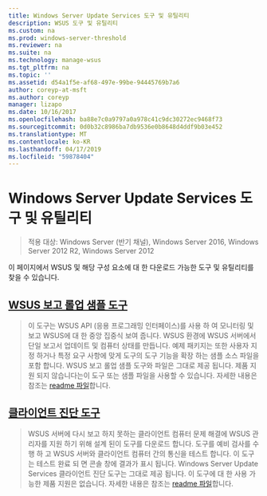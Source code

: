 ```yaml
---
title: Windows Server Update Services 도구 및 유틸리티
description: WSUS 도구 및 유틸리티
ms.custom: na
ms.prod: windows-server-threshold
ms.reviewer: na
ms.suite: na
ms.technology: manage-wsus
ms.tgt_pltfrm: na
ms.topic: ''
ms.assetid: d54a1f5e-af68-497e-99be-94445769b7a6
author: coreyp-at-msft
ms.author: coreyp
manager: lizapo
ms.date: 10/16/2017
ms.openlocfilehash: ba88e7c0a9797a0a978c41c9dc30272ec9468f73
ms.sourcegitcommit: 0d0b32c8986ba7db9536e0b8648d4ddf9b03e452
ms.translationtype: MT
ms.contentlocale: ko-KR
ms.lasthandoff: 04/17/2019
ms.locfileid: "59878404"
---
```

# <a name="windows-server-update-services-tools-and-utilities"></a>Windows Server Update Services 도구 및 유틸리티

>적용 대상: Windows Server (반기 채널), Windows Server 2016, Windows Server 2012 R2, Windows Server 2012
                                                                                                                                                                                                                                                                                                                                                                                                                                                                                                                                                                                                                                                                                                                                                                                                                                                                                                                                                                                                                                                                                                                                                                                                                          
 이 페이지에서 WSUS 및 해당 구성 요소에 대 한 다운로드 가능한 도구 및 유틸리티를 찾을 수 있습니다.                                                                                                                                                                                                                                                                                                                                                                                                                                                                                                                                                                                                                                                                                                                                                                                                                                                                                                                                                                                                                                                                                                                                                                                                                                                                                                                                                                                                                                                                                                                                                                                                                                       
                                                                                                                                                                                                                                                                                                                                                                                                                                                                                                                                                                                                                                                                    
 ## <a name="wsus-reporting-rollup-sample-toolhttpsdownloadmicrosoftcomdownload339339ac5ee-ae9a-44a4-b09c-483736294433wsusrollupsampleexe"></a>[WSUS 보고 롤업 샘플 도구](https://download.microsoft.com/download/3/3/9/339ac5ee-ae9a-44a4-b09c-483736294433/WSUSRollupSample.EXE)                                                                                                                                                                                                                                                                                                                                                                                                                                                                                                                  
                                                                                                                                                                                                                                                                                                                                                                                                                                                                                                                                                                                                                                                                    
 > 이 도구는 WSUS API (응용 프로그래밍 인터페이스)를 사용 하 여 모니터링 및 보고 WSUS에 대 한 중앙 집중식 보여 줍니다. WSUS 환경에 WSUS 서버에서 단일 보고서 업데이트 및 컴퓨터 상태를 만듭니다. 예제 패키지는 또한 사용자 지정 하거나 특정 요구 사항에 맞게 도구의 도구 기능을 확장 하는 샘플 소스 파일을 포함 합니다. WSUS 보고 롤업 샘플 도구와 파일은 그대로 제공 됩니다. 제품 지원 되지 않습니다는이 도구 또는 샘플 파일을 사용할 수 있습니다. 자세한 내용은 참조는 [readme 파일](https://download.microsoft.com/download/8/1/a/81a41962-cff5-4396-a567-0d2f87d8f67a/Readme.htm)합니다.  

## <a name="client-diagnostics-toolhttpsdownloadmicrosoftcomdownload976976d1084-d2fd-45a1-8c27-a467c768d8efwsus20client20diagnostic20toolexe"></a>[클라이언트 진단 도구](https://download.microsoft.com/download/9/7/6/976d1084-d2fd-45a1-8c27-a467c768d8ef/WSUS%20Client%20Diagnostic%20Tool.EXE)                                                                                                                                                                                                                                                                                                                                                                                                                                                                                                                                                                                                                                                                                                                                                                                                                                                                                                                                                                                                                                                                                                                                                                                                           
                                                                                                                                                                                                                                                                                                                                                                                                                                                                                                                                                                                                                                                                                                                                                                                                                                                                                                                                                                                                                                                                                                                                                                                                                                                                                                                                                                                                                                                                                                                                                                                                                                                                                                                                                                                                                                               
 > WSUS 서버에 다시 보고 하지 못하는 클라이언트 컴퓨터 문제 해결에 WSUS 관리자를 지원 하기 위해 설계 된이 도구를 다운로드 합니다. 도구를 예비 검사를 수행 하 고 WSUS 서버와 클라이언트 컴퓨터 간의 통신을 테스트 합니다. 이 도구는 테스트 완료 되 면 콘솔 창에 결과가 표시 됩니다. Windows Server Update Services 클라이언트 진단 도구는 그대로 제공 됩니다. 이 도구에 대 한 사용 가능한 제품 지원은 없습니다. 자세한 내용은 참조는 [readme 파일](https://download.microsoft.com/download/e/4/b/e4bc4153-be1f-460f-800e-69c6a1857d68/readme.htm)합니다.          
                                                                                                                                                                                                                                                                                                                                                                                                                                                                                                                                                                                                                                                                    
 

